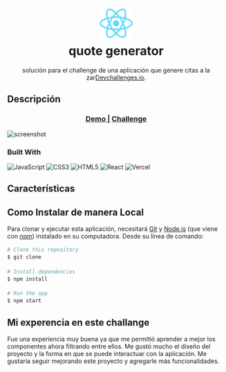 <div align="center">
      <h1> <img src="/public/logo192.png" width="80px"><br/>quote generator </h1></div>

<div align="center">
   solución para el  challenge de una aplicación que genere citas a la zar<a href="http://devchallenges.io" target="_blank">Devchallenges.io</a>.
</div>

## Descripción

<div align="center">
  <h3>
    <a href="">
      Demo
    </a>
    <span> | </span>
    <a href="">
      Challenge
    </a>
  </h3>
</div>

![screenshot](public/Page.png)


### Built With
 ![JavaScript](https://img.shields.io/badge/javascript-%23323330.svg?style=for-the-badge&logo=javascript&logoColor=%23F7DF1E) ![CSS3](https://img.shields.io/badge/css3-%231572B6.svg?style=for-the-badge&logo=css3&logoColor=white) ![HTML5](https://img.shields.io/badge/html5-%23E34F26.svg?style=for-the-badge&logo=html5&logoColor=white) ![React](https://img.shields.io/badge/react-%2320232a.svg?style=for-the-badge&logo=react&logoColor=%2361DAFB) ![Vercel](https://img.shields.io/badge/vercel-%23000000.svg?style=for-the-badge&logo=vercel&logoColor=white)
      

## Características


## Como Instalar de manera Local
Para clonar y ejecutar esta aplicación, necesitará [Git](https://git-scm.com) y [Node.js](https://nodejs.org/en/download/) (que viene con [ npm](http://npmjs.com)) instalado en su computadora. Desde su línea de comando:

```bash
# Clone this repository
$ git clone 

# Install dependencies
$ npm install

# Run the app
$ npm start
```
## Mi experencia en este challange
Fue una experiencia muy buena ya que me permitió aprender a mejor los componentes ahora filtrando entre ellos. Me gustó mucho el diseño del proyecto y la forma en que se puede interactuar con la aplicación. Me gustaría seguir mejorando este proyecto y agregarle más funcionalidades.
